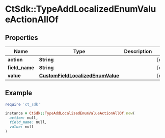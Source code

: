 # CtSdk::TypeAddLocalizedEnumValueActionAllOf

## Properties

| Name | Type | Description | Notes |
| ---- | ---- | ----------- | ----- |
| **action** | **String** |  | [optional] |
| **field_name** | **String** |  | [optional] |
| **value** | [**CustomFieldLocalizedEnumValue**](CustomFieldLocalizedEnumValue.md) |  | [optional] |

## Example

```ruby
require 'ct_sdk'

instance = CtSdk::TypeAddLocalizedEnumValueActionAllOf.new(
  action: null,
  field_name: null,
  value: null
)
```


